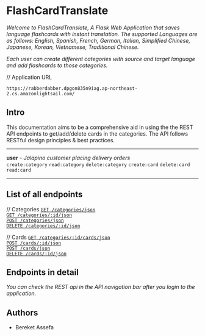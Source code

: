 # FlashCardTranslate

_Welcome to FlashCardTranslate, A Flask Web Application that saves language flashcards with instant translation. The supported Languages are as follows: English, Spanish, French, German, Italian, Simplified Chinese, Japanese, Korean, Vietnamese, Traditional Chinese._  

_Each user can create different categories with source and target language and add flashcards to those categories._

// Application URL
```
https://rabberdabber.dpgon835n9iag.ap-northeast-2.cs.amazonlightsail.com/
```

## Intro

This documentation aims to be a comprehensive aid in using the the REST API endpoints to get/add/delete cards in the categories. The API follows RESTful design principles & best practices.

---

**user** - _Jalapino customer placing delivery orders_  
`create:category`
`read:category`
`delete:category`
`create:card`
`delete:card`
`read:card`

---

## List of all endpoints

// Categories 
[`GET /categories/json`](#get-categories)  
[`GET /categories/:id/json`](#get-categoriesid)  
[`POST /categories/json`](#post-categories)   
[`DELETE /categories/:id/json`](#delete-categoriesid)

// Cards
[`GET /categories/:id/cards/json`](#get-categoriesidcards)  
[`POST /cards/:id/json`](#post-cardsid)   
[`POST /cards/json`](#post-cards)   
[`DELETE /cards/:id/json`](#delete-cardsid) 

## Endpoints in detail

*You can check the REST api in the API navigation bar after you login to the application.*


## Authors

+ Bereket Assefa

